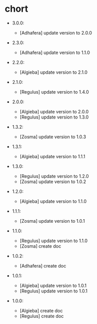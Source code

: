 chort
=====

- 3.0.0:
  - [Adhafera] update version to 2.0.0

- 2.3.0:
  - [Adhafera] update version to 1.1.0

- 2.2.0:
  - [Algieba] update version to 2.1.0

- 2.1.0:
  - [Regulus] update version to 1.4.0

- 2.0.0:
  - [Algieba] update version to 2.0.0
  - [Regulus] update version to 1.3.0

- 1.3.2:
  - [Zosma] update version to 1.0.3

- 1.3.1:
  - [Algieba] update version to 1.1.1

- 1.3.0:
  - [Regulus] update version to 1.2.0
  - [Zosma] update version to 1.0.2

- 1.2.0:
  - [Algieba] update version to 1.1.0

- 1.1.1:
  - [Zosma] update version to 1.0.1

- 1.1.0:
  - [Regulus] update version to 1.1.0
  - [Zosma] create doc

- 1.0.2:
  - [Adhafera] create doc

- 1.0.1:
  - [Algieba] update version to 1.0.1
  - [Regulus] update version to 1.0.1

- 1.0.0:
  - [Algieba] create doc
  - [Regulus] create doc
